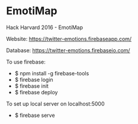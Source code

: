 # EmotiMap
Hack Harvard 2016 - EmotiMap

Website: https://twitter-emotions.firebaseapp.com/

Database: https://twitter-emotions.firebaseio.com/

To use firebase:
- $ npm install -g firebase-tools
- $ firebase login
- $ firebase init
- $ firebase deploy

To set up local server on localhost:5000
- $ firebase serve
